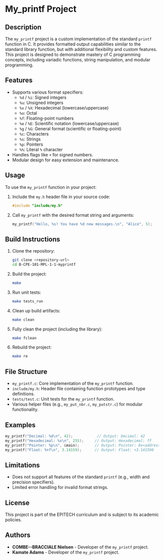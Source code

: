 # My_printf Project

## Description

The `my_printf` project is a custom implementation of the standard `printf` function in C. It provides formatted output capabilities similar to the standard library function, but with additional flexibility and custom features. This project is designed to demonstrate mastery of C programming concepts, including variadic functions, string manipulation, and modular programming.

## Features

- Supports various format specifiers:
  - `%d` / `%i`: Signed integers
  - `%u`: Unsigned integers
  - `%x` / `%X`: Hexadecimal (lowercase/uppercase)
  - `%o`: Octal
  - `%f`: Floating-point numbers
  - `%e` / `%E`: Scientific notation (lowercase/uppercase)
  - `%g` / `%G`: General format (scientific or floating-point)
  - `%c`: Characters
  - `%s`: Strings
  - `%p`: Pointers
  - `%%`: Literal `%` character
- Handles flags like `+` for signed numbers.
- Modular design for easy extension and maintenance.

## Usage

To use the `my_printf` function in your project:

1. Include the `my.h` header file in your source code:
   ```c
   #include "include/my.h"
   ```

2. Call `my_printf` with the desired format string and arguments:
   ```c
   my_printf("Hello, %s! You have %d new messages.\n", "Alice", 5);
   ```

## Build Instructions

1. Clone the repository:
   ```bash
   git clone <repository-url>
   cd B-CPE-101-MPL-1-1-myprintf
   ```

2. Build the project:
   ```bash
   make
   ```

3. Run unit tests:
   ```bash
   make tests_run
   ```

4. Clean up build artifacts:
   ```bash
   make clean
   ```

5. Fully clean the project (including the library):
   ```bash
   make fclean
   ```

6. Rebuild the project:
   ```bash
   make re
   ```

## File Structure

- `my_printf.c`: Core implementation of the `my_printf` function.
- `include/my.h`: Header file containing function prototypes and type definitions.
- `tests/test.c`: Unit tests for the `my_printf` function.
- Various helper files (e.g., `my_put_nbr.c`, `my_putstr.c`) for modular functionality.

## Examples

```c
my_printf("Decimal: %d\n", 42);           // Output: Decimal: 42
my_printf("Hexadecimal: %x\n", 255);     // Output: Hexadecimal: ff
my_printf("Pointer: %p\n", &main);       // Output: Pointer: 0x<address>
my_printf("Float: %+f\n", 3.14159);      // Output: Float: +3.141590
```

## Limitations

- Does not support all features of the standard `printf` (e.g., width and precision specifiers).
- Limited error handling for invalid format strings.

## License

This project is part of the EPITECH curriculum and is subject to its academic policies.

## Authors

- **COMBE--BRACCIALE Nielsen** - Developer of the `my_printf` project.
- **Kamate Adams** - Developer of the `my_printf` project.
